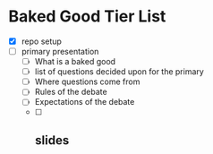 # Baked Good Tier List

- [x] repo setup
- [ ] primary presentation
  - [ ] What is a baked good
  - [ ] list of questions decided upon for the primary
  - [ ] Where questions come from
  - [ ] Rules of the debate
  - [ ] Expectations of the debate
  - [ ] slides
    - 
